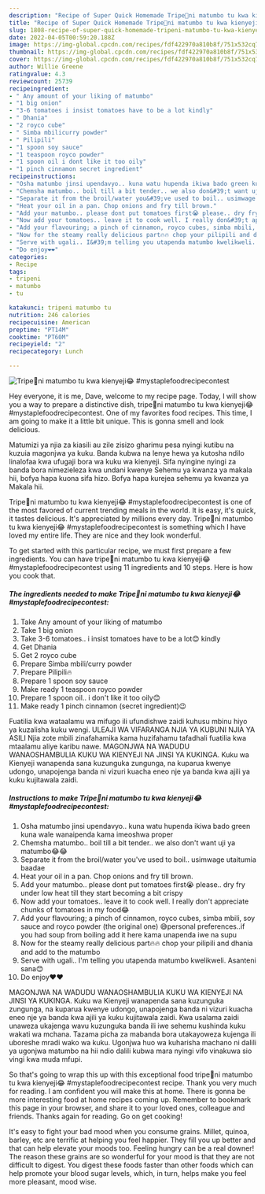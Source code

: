```yaml
---
description: "Recipe of Super Quick Homemade Tripe💃ni matumbo tu kwa kienyeji😂 #mystaplefoodrecipecontest"
title: "Recipe of Super Quick Homemade Tripe💃ni matumbo tu kwa kienyeji😂 #mystaplefoodrecipecontest"
slug: 1808-recipe-of-super-quick-homemade-tripeni-matumbo-tu-kwa-kienyeji-mystaplefoodrecipecontest
date: 2022-04-05T00:59:20.188Z
image: https://img-global.cpcdn.com/recipes/fdf422970a810b8f/751x532cq70/tripe💃ni-matumbo-tu-kwa-kienyeji😂-mystaplefoodrecipecontest-recipe-main-photo.jpg
thumbnail: https://img-global.cpcdn.com/recipes/fdf422970a810b8f/751x532cq70/tripe💃ni-matumbo-tu-kwa-kienyeji😂-mystaplefoodrecipecontest-recipe-main-photo.jpg
cover: https://img-global.cpcdn.com/recipes/fdf422970a810b8f/751x532cq70/tripe💃ni-matumbo-tu-kwa-kienyeji😂-mystaplefoodrecipecontest-recipe-main-photo.jpg
author: Willie Greene
ratingvalue: 4.3
reviewcount: 25739
recipeingredient:
- " Any amount of your liking of matumbo"
- "1 big onion"
- "3-6 tomatoes i insist tomatoes have to be a lot kindly"
- " Dhania"
- "2 royco cube"
- " Simba mbilicurry powder"
- " Pilipili"
- "1 spoon soy sauce"
- "1 teaspoon royco powder"
- "1 spoon oil i dont like it too oily"
- "1 pinch cinnamon secret ingredient"
recipeinstructions:
- "Osha matumbo jinsi upendavyo.. kuna watu hupenda ikiwa bado green kuna wale wanaipenda kama imeoshwa proper"
- "Chemsha matumbo.. boil till a bit tender.. we also don&#39;t want uji ya matumbo😂😂"
- "Separate it from the broil/water you&#39;ve used to boil.. usimwage utaitumia baadae"
- "Heat your oil in a pan. Chop onions and fry till brown."
- "Add your matumbo.. please dont put tomatoes first😭 please.. dry fry under low heat till they start becoming a bit crispy"
- "Now add your tomatoes.. leave it to cook well. I really don&#39;t appreciate chunks of tomatoes in my food😂"
- "Add your flavouring; a pinch of cinnamon, royco cubes, simba mbili, soy sauce and royco powder (the original one) 😅personal preferences..if you had soup from boiling add it here kama unapenda iwe na supu"
- "Now for the steamy really delicious part🔥🔥 chop your pilipili and dhania and add to the matumbo"
- "Serve with ugali.. I&#39;m telling you utapenda matumbo kwelikweli. Asanteni sana😊"
- "Do enjoy❤❤"
categories:
- Recipe
tags:
- tripeni
- matumbo
- tu

katakunci: tripeni matumbo tu 
nutrition: 246 calories
recipecuisine: American
preptime: "PT14M"
cooktime: "PT60M"
recipeyield: "2"
recipecategory: Lunch

---
```



![Tripe💃ni matumbo tu kwa kienyeji😂 #mystaplefoodrecipecontest](https://img-global.cpcdn.com/recipes/fdf422970a810b8f/751x532cq70/tripe💃ni-matumbo-tu-kwa-kienyeji😂-mystaplefoodrecipecontest-recipe-main-photo.jpg)

Hey everyone, it is me, Dave, welcome to my recipe page. Today, I will show you a way to prepare a distinctive dish, tripe💃ni matumbo tu kwa kienyeji😂 #mystaplefoodrecipecontest. One of my favorites food recipes. This time, I am going to make it a little bit unique. This is gonna smell and look delicious.

Matumizi ya njia za kiasili au zile zisizo gharimu pesa nyingi kutibu na kuzuia magonjwa ya kuku. Banda kubwa na lenye hewa ya kutosha ndilo linalofaa kwa ufugaji bora wa kuku wa kienyeji. Sifa nyingine nyingi za banda bora nimezieleza kwa undani kwenye Sehemu ya kwanza ya makala hii, bofya hapa kuona sifa hizo. Bofya hapa kurejea sehemu ya kwanza ya Makala hii.

Tripe💃ni matumbo tu kwa kienyeji😂 #mystaplefoodrecipecontest is one of the most favored of current trending meals in the world. It is easy, it's quick, it tastes delicious. It's appreciated by millions every day. Tripe💃ni matumbo tu kwa kienyeji😂 #mystaplefoodrecipecontest is something which I have loved my entire life. They are nice and they look wonderful.


To get started with this particular recipe, we must first prepare a few ingredients. You can have tripe💃ni matumbo tu kwa kienyeji😂 #mystaplefoodrecipecontest using 11 ingredients and 10 steps. Here is how you cook that.

<!--inarticleads1-->

##### The ingredients needed to make Tripe💃ni matumbo tu kwa kienyeji😂 #mystaplefoodrecipecontest:

1. Take  Any amount of your liking of matumbo
1. Take 1 big onion
1. Take 3-6 tomatoes.. i insist tomatoes have to be a lot😊 kindly
1. Get  Dhania
1. Get 2 royco cube
1. Prepare  Simba mbili/curry powder
1. Prepare  Pilipili🔥
1. Prepare 1 spoon soy sauce
1. Make ready 1 teaspoon royco powder
1. Prepare 1 spoon oil.. i don&#39;t like it too oily😊
1. Make ready 1 pinch cinnamon (secret ingredient)😉


Fuatilia kwa wataalamu wa mifugo ili ufundishwe zaidi kuhusu mbinu hiyo ya kuzalisha kuku wengi. ULEAJI WA VIFARANGA NJIA YA KUBUNI NJIA YA ASILI Njia zote mbili zinafahamika kama huzifahamu tafadhali fuatilia kwa mtaalamu aliye karibu nawe. MAGONJWA NA WADUDU WANAOSHAMBULIA KUKU WA KIENYEJI NA JINSI YA KUKINGA. Kuku wa Kienyeji wanapenda sana kuzunguka zungunga, na kuparua kwenye udongo, unapojenga banda ni vizuri kuacha eneo nje ya banda kwa ajili ya kuku kujitawala zaidi. 

<!--inarticleads2-->

##### Instructions to make Tripe💃ni matumbo tu kwa kienyeji😂 #mystaplefoodrecipecontest:

1. Osha matumbo jinsi upendavyo.. kuna watu hupenda ikiwa bado green kuna wale wanaipenda kama imeoshwa proper
1. Chemsha matumbo.. boil till a bit tender.. we also don&#39;t want uji ya matumbo😂😂
1. Separate it from the broil/water you&#39;ve used to boil.. usimwage utaitumia baadae
1. Heat your oil in a pan. Chop onions and fry till brown.
1. Add your matumbo.. please dont put tomatoes first😭 please.. dry fry under low heat till they start becoming a bit crispy
1. Now add your tomatoes.. leave it to cook well. I really don&#39;t appreciate chunks of tomatoes in my food😂
1. Add your flavouring; a pinch of cinnamon, royco cubes, simba mbili, soy sauce and royco powder (the original one) 😅personal preferences..if you had soup from boiling add it here kama unapenda iwe na supu
1. Now for the steamy really delicious part🔥🔥 chop your pilipili and dhania and add to the matumbo
1. Serve with ugali.. I&#39;m telling you utapenda matumbo kwelikweli. Asanteni sana😊
1. Do enjoy❤❤


MAGONJWA NA WADUDU WANAOSHAMBULIA KUKU WA KIENYEJI NA JINSI YA KUKINGA. Kuku wa Kienyeji wanapenda sana kuzunguka zungunga, na kuparua kwenye udongo, unapojenga banda ni vizuri kuacha eneo nje ya banda kwa ajili ya kuku kujitawala zaidi. Kwa usalama zaidi unaweza ukajenga wavu kuzunguka banda ili iwe sehemu kushinda kuku wakati wa mchana. Tazama picha za mabanda bora utakayoweza kujenga ili uboreshe mradi wako wa kuku. Ugonjwa huo wa kuharisha machano ni dalili ya ugonjwa matumbo na hii ndio dalili kubwa mara nyingi vifo vinakuwa sio vingi kwa muda mfupi. 

So that's going to wrap this up with this exceptional food tripe💃ni matumbo tu kwa kienyeji😂 #mystaplefoodrecipecontest recipe. Thank you very much for reading. I am confident you will make this at home. There is gonna be more interesting food at home recipes coming up. Remember to bookmark this page in your browser, and share it to your loved ones, colleague and friends. Thanks again for reading. Go on get cooking!

It's easy to fight your bad mood when you consume grains. Millet, quinoa, barley, etc are terrific at helping you feel happier. They fill you up better and that can help elevate your moods too. Feeling hungry can be a real downer! The reason these grains are so wonderful for your mood is that they are not difficult to digest. You digest these foods faster than other foods which can help promote your blood sugar levels, which, in turn, helps make you feel more pleasant, mood wise.

